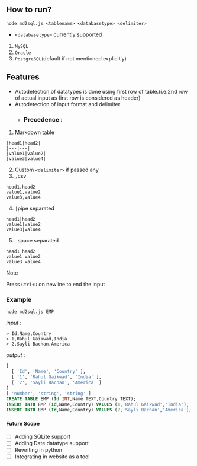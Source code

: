## How to run?
```
node md2sql.js <tablename> <databasetype> <delimiter>
```

- `<databasetype>` currently supported
1. `MySQL`
2. `Oracle`
3. `PostgreSQL`(default if not mentioned explicitly) 

## Features
- Autodetection of datatypes is done using first row of table.(i.e.2nd row of actual input as first row is considered as header)
- Autodetection of input format and delimiter
  - ### Precedence :
1. Markdown table
```
|head1|head2|
|---|---|
|value1|value2|
|value3|value4|
```
2. Custom `<delimiter>` if passed any
4. `,`csv
```
head1,head2
value1,value2
value3,value4
```
4. `|`pipe separated
```
head1|head2
value1|value2
value3|value4
```
5. ` `space separated
```
head1 head2
value1 value2
value3 value4
```
> [!NOTE]
> Press `Ctrl+D` on newline to end the input
### Example
```
node md2sql.js EMP
```
*input* :
```
> Id,Name,Country
> 1,Rahul Gaikwad,India
> 2,Sayli Bachan,America
```
*output* :
```sql
[
  [ 'Id', 'Name', 'Country' ],
  [ '1', 'Rahul Gaikwad', 'India' ],
  [ '2', 'Sayli Bachan', 'America' ]
]
[ 'number', 'string', 'string' ]
CREATE TABLE EMP (Id INT,Name TEXT,Country TEXT);
INSERT INTO EMP (Id,Name,Country) VALUES (1,'Rahul Gaikwad','India');
INSERT INTO EMP (Id,Name,Country) VALUES (2,'Sayli Bachan','America');
```


#### Future Scope
- [ ] Adding SQLite support
- [ ] Adding Date datatype support
- [ ] Rewriting in python
- [ ] Integrating in website as a tool
